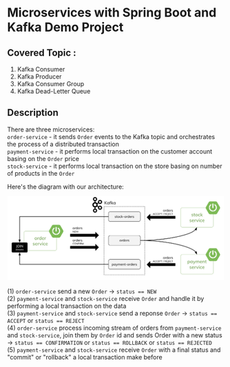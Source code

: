 # Microservices with Spring Boot and Kafka Demo Project

## Covered Topic :
1. Kafka Consumer
2. Kafka Producer
3. Kafka Consumer Group
4. Kafka Dead-Letter Queue

## Description
There are three microservices: \
`order-service` - it sends `Order` events to the Kafka topic and orchestrates the process of a distributed transaction \
`payment-service` - it performs local transaction on the customer account basing on the `Order` price \
`stock-service` - it performs local transaction on the store basing on number of products in the `Order`

Here's the diagram with our architecture:

![image](https://github.com/HardikLoriya/spring-kafka/blob/d69329e7bd470a5833ec8c4dd0c6dbb3be37e941/spring-kafka-microservices/arch.png)

(1) `order-service` send a new `Order` -> `status == NEW` \
(2) `payment-service` and `stock-service` receive `Order` and handle it by performing a local transaction on the data \
(3) `payment-service` and `stock-service` send a reponse `Order` -> `status == ACCEPT` or `status == REJECT` \
(4) `order-service` process incoming stream of orders from `payment-service` and `stock-service`, join them by `Order` id and sends Order with a new status -> `status == CONFIRMATION` or `status == ROLLBACK` or `status == REJECTED` \
(5) `payment-service` and `stock-service` receive `Order` with a final status and "commit" or "rollback" a local transaction make before
